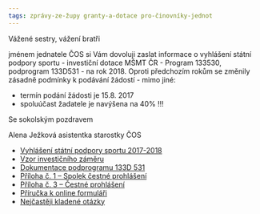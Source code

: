 ```yaml
---
tags: zprávy-ze-župy granty-a-dotace pro-činovníky-jednot
---
```


Vážené sestry, vážení bratři

jménem jednatele ČOS si Vám dovoluji zaslat informace o vyhlášení státní
podpory sportu - investiční dotace MŠMT ČR - Program 133530, podprogram
133D531 - na rok 2018.
Oproti předchozím rokům se změnily zásadně podmínky k podávání žádostí -
mimo jiné:
- termín podání žádosti je 15.8. 2017
- spoluúčast žadatele je navýšena na 40% !!!

Se sokolským pozdravem

Alena Ježková
asistentka starostky ČOS

* [Vyhlášení státní podpory sportu 2017-2018](https://drive.google.com/open?id=0B0w6gDorCVUkR3pfMWg2OTh3by1PbVBUT3c5ZnFkV3NLdDAw)
* [Vzor investičního záměru](https://drive.google.com/open?id=0B0w6gDorCVUkWUNCazdYbHlwRUZyR3lEcXZWa2pxWWRtQlk0)
* [Dokumentace podprogramu 133D 531](https://drive.google.com/open?id=0B0w6gDorCVUkaUJoRFJRb0JJSFE3UHl6ZGVRMExpWmI4Zndz)
* [Příloha č. 1 – Spolek čestné prohlášení](https://drive.google.com/open?id=0B0w6gDorCVUkc0lkWkRIRy04OXJGQmtiUi16TWMzS1NUejgw)
* [Příloha č. 3 – Čestné prohlášení](https://drive.google.com/open?id=0B0w6gDorCVUkMkhTRFBjVTUtb3lsN0wxQjVxdHZxcWNOYlJF)
* [Příručka k online formuláři](https://drive.google.com/open?id=0B0w6gDorCVUkYnJ1cklUOU5fYk5kSmt2a19SVFBDMktESWZZ)
* [Nejčastěji kladené otázky](https://drive.google.com/open?id=0B0w6gDorCVUkakswUmJJVXlNQTBGNWhtcGt5NW1EVEhub3gw)